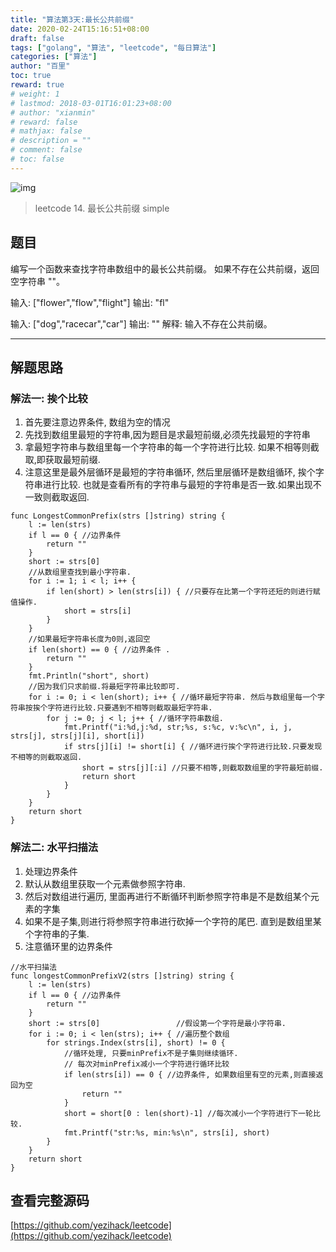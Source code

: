 ```yaml
---
title: "算法第3天:最长公共前缀"
date: 2020-02-24T15:16:51+08:00
draft: false
tags: ["golang", "算法", "leetcode", "每日算法"]
categories: ["算法"]
author: "百里"
toc: true
reward: true
# weight: 1
# lastmod: 2018-03-01T16:01:23+08:00
# author: "xianmin"
# reward: false
# mathjax: false
# description = ""
# comment: false
# toc: false
---
```


![img](https://cdn.jsdelivr.net/gh/yezihack/assets/b/20200417143019.webp?imageslim)

> leetcode 14. 最长公共前缀 simple

## 题目

编写一个函数来查找字符串数组中的最长公共前缀。
如果不存在公共前缀，返回空字符串 ""。

输入: ["flower","flow","flight"]
输出: "fl"

输入: ["dog","racecar","car"]
输出: ""
解释: 输入不存在公共前缀。

---

## 解题思路
### 解法一: 挨个比较

1. 首先要注意边界条件, 数组为空的情况
1. 先找到数组里最短的字符串,因为题目是求最短前缀,必须先找最短的字符串
1. 拿最短字符串与数组里每一个字符串的每一个字符进行比较. 如果不相等则截取,即获取最短前缀.
1. 注意这里是最外层循环是最短的字符串循环, 然后里层循环是数组循环, 挨个字符串进行比较. 也就是查看所有的字符串与最短的字符串是否一致.如果出现不一致则截取返回.

```
func LongestCommonPrefix(strs []string) string {
	l := len(strs)
	if l == 0 { //边界条件
		return ""
	}
	short := strs[0]
	//从数组里查找到最小字符串.
	for i := 1; i < l; i++ {
		if len(short) > len(strs[i]) { //只要存在比第一个字符还短的则进行赋值操作.
			short = strs[i]
		}
	}
	//如果最短字符串长度为0则,返回空
	if len(short) == 0 { //边界条件 .
		return ""
	}
	fmt.Println("short", short)
	//因为我们只求前缀.将最短字符串比较即可.
	for i := 0; i < len(short); i++ { //循环最短字符串. 然后与数组里每一个字符串按挨个字符进行比较.只要遇到不相等则截取最短字符串.
		for j := 0; j < l; j++ { //循环字符串数组.
			fmt.Printf("i:%d,j:%d, str;%s, s:%c, v:%c\n", i, j, strs[j], strs[j][i], short[i])
			if strs[j][i] != short[i] { //循环进行挨个字符进行比较.只要发现不相等的则截取返回.
				short = strs[j][:i] //只要不相等,则截取数组里的字符最短前缀.
				return short
			}
		}
	}
	return short
}
```

### 解法二: 水平扫描法
1. 处理边界条件
1. 默认从数组里获取一个元素做参照字符串.
1. 然后对数组进行遍历, 里面再进行不断循环判断参照字符串是不是数组某个元素的字集
1. 如果不是子集,则进行将参照字符串进行砍掉一个字符的尾巴. 直到是数组里某个字符串的子集.
1. 注意循环里的边界条件 

```
//水平扫描法
func longestCommonPrefixV2(strs []string) string {
	l := len(strs)
	if l == 0 { //边界条件
		return ""
	}
	short := strs[0]                 //假设第一个字符是最小字符串.
	for i := 0; i < len(strs); i++ { //遍历整个数组
		for strings.Index(strs[i], short) != 0 {
			//循环处理, 只要minPrefix不是子集则继续循环.
			// 每次对minPrefix减小一个字符进行循环比较
			if len(strs[i]) == 0 { //边界条件, 如果数组里有空的元素,则直接返回为空
				return ""
			}
			short = short[0 : len(short)-1] //每次减小一个字符进行下一轮比较.
			fmt.Printf("str:%s, min:%s\n", strs[i], short)
		}
	}
	return short
}
```

## 查看完整源码
[https://github.com/yezihack/leetcode](https://github.com/yezihack/leetcode)









